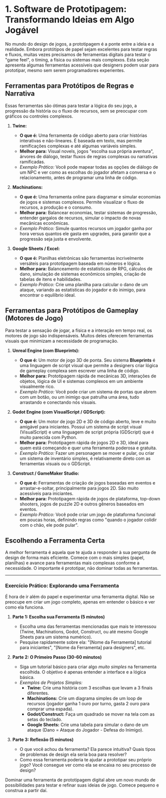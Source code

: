 # 1. Software de Prototipagem: Transformando Ideias em Algo Jogável

No mundo do design de jogos, a prototipagem é a ponte entre a ideia e a realidade. Embora protótipos de papel sejam excelentes para testar regras e fluxos, muitas vezes precisamos de ferramentas digitais para testar o "game feel", o timing, a física ou sistemas mais complexos. Esta seção apresenta algumas ferramentas acessíveis que designers podem usar para prototipar, mesmo sem serem programadores experientes.

## Ferramentas para Protótipos de Regras e Narrativa

Essas ferramentas são ótimas para testar a lógica do seu jogo, a progressão da história ou o fluxo de recursos, sem se preocupar com gráficos ou controles complexos.

1.  **Twine:**
    -   **O que é:** Uma ferramenta de código aberto para criar histórias interativas e não-lineares. É baseada em texto, mas permite ramificações complexas e até algumas variáveis simples.
    -   **Melhor para:** Visual novels, jogos "escolha sua própria aventura", árvores de diálogo, testar fluxos de regras complexas ou narrativas ramificadas.
    -   *Exemplo Prático:* Você pode mapear todas as opções de diálogo de um NPC e ver como as escolhas do jogador afetam a conversa e o relacionamento, antes de programar uma linha de código.

2.  **Machinations:**
    -   **O que é:** Uma ferramenta online para diagramar e simular economias de jogos e sistemas complexos. Permite visualizar o fluxo de recursos, a produção e o consumo.
    -   **Melhor para:** Balancear economias, testar sistemas de progressão, entender gargalos de recursos, simular o impacto de novas mecânicas econômicas.
    -   *Exemplo Prático:* Simule quantos recursos um jogador ganha por hora versus quantos ele gasta em upgrades, para garantir que a progressão seja justa e envolvente.

3.  **Google Sheets / Excel:**
    -   **O que é:** Planilhas eletrônicas são ferramentas incrivelmente versáteis para prototipagem baseada em números e lógica.
    -   **Melhor para:** Balanceamento de estatísticas de RPG, cálculos de dano, simulação de sistemas econômicos simples, criação de tabelas de itens e habilidades.
    -   *Exemplo Prático:* Crie uma planilha para calcular o dano de um ataque, variando as estatísticas do jogador e do inimigo, para encontrar o equilíbrio ideal.

## Ferramentas para Protótipos de Gameplay (Motores de Jogo)

Para testar a sensação de jogar, a física e a interação em tempo real, os motores de jogo são indispensáveis. Muitos deles oferecem ferramentas visuais que minimizam a necessidade de programação.

1.  **Unreal Engine (com Blueprints):**
    -   **O que é:** Um motor de jogo 3D de ponta. Seu sistema **Blueprints** é uma linguagem de script visual que permite a designers criar lógica de gameplay complexa sem escrever uma linha de código.
    -   **Melhor para:** Prototipagem rápida de mecânicas 3D, interações de objetos, lógica de UI e sistemas complexos em um ambiente visualmente rico.
    -   *Exemplo Prático:* Você pode criar um sistema de portas que abrem com um botão, ou um inimigo que patrulha uma área, tudo arrastando e conectando nós visuais.

2.  **Godot Engine (com VisualScript / GDScript):**
    -   **O que é:** Um motor de jogo 2D e 3D de código aberto, leve e muito amigável para iniciantes. Possui um sistema de script visual (VisualScript) e uma linguagem de script própria (GDScript) que é muito parecida com Python.
    -   **Melhor para:** Prototipagem rápida de jogos 2D e 3D, ideal para quem está começando e quer uma ferramenta poderosa e gratuita.
    -   *Exemplo Prático:* Fazer um personagem se mover e pular, ou criar um sistema de inventário simples, é relativamente direto com as ferramentas visuais ou o GDScript.

3.  **Construct / GameMaker Studio:**
    -   **O que é:** Ferramentas de criação de jogos baseadas em eventos e arrastar-e-soltar, principalmente para jogos 2D. São muito acessíveis para iniciantes.
    -   **Melhor para:** Prototipagem rápida de jogos de plataforma, top-down shooters, jogos de puzzle 2D e outros gêneros baseados em eventos.
    -   *Exemplo Prático:* Você pode criar um jogo de plataforma funcional em poucas horas, definindo regras como "quando o jogador colidir com o chão, ele pode pular".

## Escolhendo a Ferramenta Certa

A melhor ferramenta é aquela que te ajuda a responder à sua pergunta de design de forma mais eficiente. Comece com o mais simples (papel, planilhas) e avance para ferramentas mais complexas conforme a necessidade. O importante é prototipar, não dominar todas as ferramentas.

---

### Exercício Prático: Explorando uma Ferramenta

É hora de ir além do papel e experimentar uma ferramenta digital. Não se preocupe em criar um jogo completo, apenas em entender o básico e ver como ela funciona.

1.  **Parte 1: Escolha sua Ferramenta (5 minutos)**
    *   Escolha uma das ferramentas mencionadas que mais te interessou (Twine, Machinations, Godot, Construct, ou até mesmo Google Sheets para um sistema numérico).
    *   Pesquise rapidamente sobre ela: "[Nome da Ferramenta] tutorial para iniciantes", "[Nome da Ferramenta] para designers", etc.

2.  **Parte 2: O Primeiro Passo (30-60 minutos)**
    *   Siga um tutorial básico para criar algo *muito simples* na ferramenta escolhida. O objetivo é apenas entender a interface e a lógica básica.
    *   *Exemplos de Projetos Simples:*
        *   **Twine:** Crie uma história com 3 escolhas que levam a 3 finais diferentes.
        *   **Machinations:** Crie um diagrama simples de um loop de recursos (jogador ganha 1 ouro por turno, gasta 2 ouro para comprar uma espada).
        *   **Godot/Construct:** Faça um quadrado se mover na tela com as setas do teclado.
        *   **Google Sheets:** Crie uma tabela para simular o dano de um ataque (Dano = Ataque do Jogador - Defesa do Inimigo).

3.  **Parte 3: Reflexão (5 minutos)**
    *   O que você achou da ferramenta? Ela parece intuitiva? Quais tipos de problemas de design ela seria boa para resolver?
    *   Como essa ferramenta poderia te ajudar a prototipar seu próprio jogo? Você consegue ver como ela se encaixa no seu processo de design?

Dominar uma ferramenta de prototipagem digital abre um novo mundo de possibilidades para testar e refinar suas ideias de jogo. Comece pequeno e construa a partir daí.
